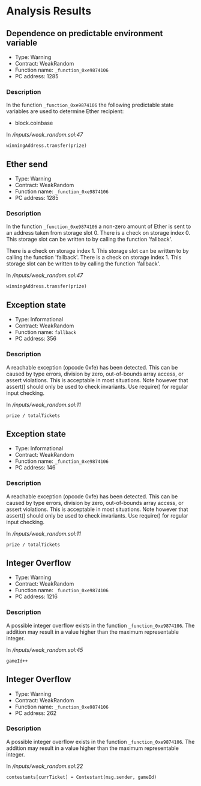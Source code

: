 # Analysis Results
## Dependence on predictable environment variable
- Type: Warning
- Contract: WeakRandom
- Function name: `_function_0xe9874106`
- PC address: 1285

### Description
In the function `_function_0xe9874106` the following predictable state variables are used to determine Ether recipient:
- block.coinbase


In *<TESTDATA>/inputs/weak_random.sol:47*

```
winningAddress.transfer(prize)
```
## Ether send
- Type: Warning
- Contract: WeakRandom
- Function name: `_function_0xe9874106`
- PC address: 1285

### Description
In the function `_function_0xe9874106` a non-zero amount of Ether is sent to an address taken from storage slot 0.
There is a check on storage index 0. This storage slot can be written to by calling the function 'fallback'.

There is a check on storage index 1. This storage slot can be written to by calling the function 'fallback'.
There is a check on storage index 1. This storage slot can be written to by calling the function 'fallback'.

In *<TESTDATA>/inputs/weak_random.sol:47*

```
winningAddress.transfer(prize)
```
## Exception state
- Type: Informational
- Contract: WeakRandom
- Function name: `fallback`
- PC address: 356

### Description
A reachable exception (opcode 0xfe) has been detected. This can be caused by type errors, division by zero, out-of-bounds array access, or assert violations. This is acceptable in most situations. Note however that assert() should only be used to check invariants. Use require() for regular input checking. 

In *<TESTDATA>/inputs/weak_random.sol:11*

```
prize / totalTickets
```
## Exception state
- Type: Informational
- Contract: WeakRandom
- Function name: `_function_0xe9874106`
- PC address: 146

### Description
A reachable exception (opcode 0xfe) has been detected. This can be caused by type errors, division by zero, out-of-bounds array access, or assert violations. This is acceptable in most situations. Note however that assert() should only be used to check invariants. Use require() for regular input checking. 

In *<TESTDATA>/inputs/weak_random.sol:11*

```
prize / totalTickets
```
## Integer Overflow 
- Type: Warning
- Contract: WeakRandom
- Function name: `_function_0xe9874106`
- PC address: 1216

### Description
A possible integer overflow exists in the function `_function_0xe9874106`.
The addition may result in a value higher than the maximum representable integer.

In *<TESTDATA>/inputs/weak_random.sol:45*

```
gameId++
```
## Integer Overflow 
- Type: Warning
- Contract: WeakRandom
- Function name: `_function_0xe9874106`
- PC address: 262

### Description
A possible integer overflow exists in the function `_function_0xe9874106`.
The addition may result in a value higher than the maximum representable integer.

In *<TESTDATA>/inputs/weak_random.sol:22*

```
contestants[currTicket] = Contestant(msg.sender, gameId)
```
